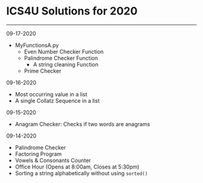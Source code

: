 # ICS4U Solutions for 2020
---

09-17-2020
- MyFunctionsA.py
    - Even Number Checker Function
    - Palindrome Checker Function
        - A string cleaning Function
    - Prime Checker

09-16-2020
- Most occurring value in a list
- A single Collatz Sequence in a list

09-15-2020
- Anagram Checker: Checks if two words are anagrams

09-14-2020
- Palindrome Checker
- Factoring Program
- Vowels & Consonants Counter
- Office Hour (Opens at 8:00am, Closes at 5:30pm)
- Sorting a string alphabetically without using ```sorted()```
